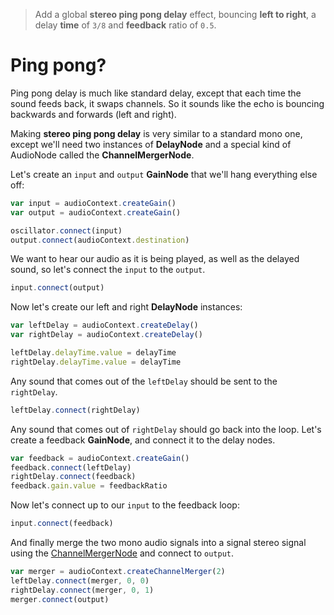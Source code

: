 > Add a global **stereo ping pong delay** effect, bouncing **left to right**, a delay **time** of `3/8` and **feedback** ratio of `0.5`.

# Ping pong?

Ping pong delay is much like standard delay, except that each time the sound feeds back, it swaps channels. So it sounds like the echo is bouncing backwards and forwards (left and right).

Making **stereo ping pong delay** is very similar to a standard mono one, except we'll need two instances of **DelayNode** and a special kind of AudioNode called the **ChannelMergerNode**.

Let's create an `input` and `output` **GainNode** that we'll hang everything else off:

```js
var input = audioContext.createGain()
var output = audioContext.createGain()

oscillator.connect(input)
output.connect(audioContext.destination)
```

We want to hear our audio as it is being played, as well as the delayed sound, so let's connect the `input` to the `output`.

```js
input.connect(output)
```

Now let's create our left and right **DelayNode** instances:

```js
var leftDelay = audioContext.createDelay()
var rightDelay = audioContext.createDelay()

leftDelay.delayTime.value = delayTime
rightDelay.delayTime.value = delayTime
```

Any sound that comes out of the `leftDelay` should be sent to the `rightDelay`.

```js
leftDelay.connect(rightDelay)
```

Any sound that comes out of `rightDelay` should go back into the loop. Let's create a feedback **GainNode**, and connect it to the delay nodes.

```js
var feedback = audioContext.createGain()
feedback.connect(leftDelay)
rightDelay.connect(feedback)
feedback.gain.value = feedbackRatio
```

Now let's connect up to our `input` to the feedback loop:

```js
input.connect(feedback)
```

And finally merge the two mono audio signals into a signal stereo signal using the [ChannelMergerNode](https://developer.mozilla.org/en-US/docs/Web/API/ChannelMergerNode) and connect to `output`.

```js
var merger = audioContext.createChannelMerger(2)
leftDelay.connect(merger, 0, 0)
rightDelay.connect(merger, 0, 1)
merger.connect(output)
```